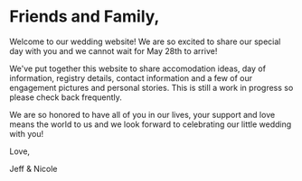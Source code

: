 # Friends and Family,

Welcome to our wedding website! We are so excited to share our special day with you and we cannot wait for May 28th to arrive!

We've put together this website to share accomodation ideas, day of information, registry details, contact information and a few of our engagement pictures and personal stories. This is still a work in progress so please check back frequently.

We are so honored to have all of you in our lives, your support and love means the world to us and we look forward to celebrating our little wedding with you!

Love,

Jeff & Nicole

